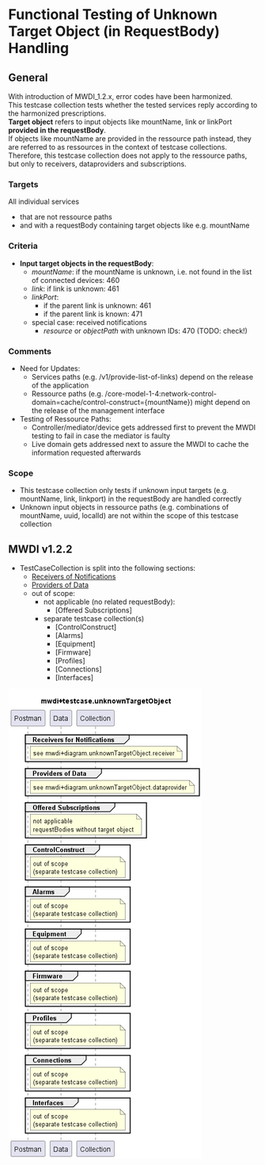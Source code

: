 # Functional Testing of Unknown Target Object (in RequestBody) Handling

## General
With introduction of MWDI_1.2.x, error codes have been harmonized.  
This testcase collection tests whether the tested services reply according to the harmonized prescriptions.  
**Target object** refers to input objects like mountName, link or linkPort **provided in the requestBody**.  
If objects like mountName are provided in the ressource path instead, they are referred to as ressources in the context of testcase collections.
Therefore, this testcase collection does not apply to the ressource paths, but only to receivers, dataproviders and subscriptions.

### Targets
All individual services
- that are not ressource paths
- and with a requestBody containing target objects like e.g. mountName

### Criteria
- **Input target objects in the requestBody**:
  - *mountName*: if the mountName is unknown, i.e. not found in the list of connected devices: 460
  - *link*: if link is unknown: 461
  - *linkPort*:
    - if the parent link is unknown: 461
    - if the parent link is known: 471
  - special case: received notifications
    - *resource* or *objectPath* with unknown IDs: 470 (TODO: check!)  

### Comments  
- Need for Updates:  
  - Services paths (e.g. /v1/provide-list-of-links) depend on the release of the application  
  - Ressource paths (e.g. /core-model-1-4:network-control-domain=cache/control-construct={mountName}) might depend on the release of the management interface  
- Testing of Ressource Paths:  
  - Controller/mediator/device gets addressed first to prevent the MWDI testing to fail in case the mediator is faulty  
  - Live domain gets addressed next to assure the MWDI to cache the information requested afterwards

### Scope
- This testcase collection only tests if unknown input targets (e.g. mountName, link, linkport) in the requestBody are handled correctly
- Unknown input objects in ressource paths (e.g. combinations of mountName, uuid, localId) are not within the scope of this testcase collection

## MWDI v1.2.2  
- TestCaseCollection is split into the following sections:  
  - [Receivers of Notifications](./v1.2.2/Receiver/)  
  - [Providers of Data](./v1.2.2/Dataprovider/)  
  - out of scope:
    - not applicable (no related requestBody):
      - [Offered Subscriptions]  
    - separate testcase collection(s)
      - [ControlConstruct]  
      - [Alarms]  
      - [Equipment]  
      - [Firmware]  
      - [Profiles]  
      - [Connections]  
      - [Interfaces]  

![Overview](./mwdi+diagram.unknownTargetObject.png)  


